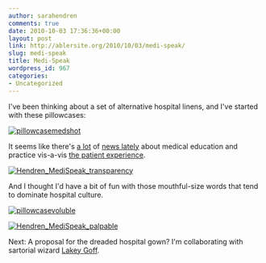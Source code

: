 ```yaml
---
author: sarahendren
comments: true
date: 2010-10-03 17:36:36+00:00
layout: post
link: http://ablersite.org/2010/10/03/medi-speak/
slug: medi-speak
title: Medi-Speak
wordpress_id: 967
categories:
- Uncategorized
---
```


I've been thinking about a set of alternative hospital linens, and I've started with these pillowcases:

[![pillowcasemedshot](http://ablersite.files.wordpress.com/2010/10/pillowcasemedshot.jpg)](http://ablersite.files.wordpress.com/2010/10/pillowcasemedshot.jpg)

It seems like there's [a lot](http://www.nytimes.com/2010/09/03/nyregion/03medschool.html?src=me&ref=homepage) of [news lately](http://www.nytimes.com/2009/06/07/health/07health.html?_r=1&hpw) about medical education and practice vis-a-vis [the patient experience](http://www.nytimes.com/2009/06/04/health/04chen.html).

[![Hendren_MediSpeak_transparency](http://ablersite.files.wordpress.com/2010/10/hendren_medispeak_transparency.jpg)](http://ablersite.files.wordpress.com/2010/10/hendren_medispeak_transparency.jpg)

And I thought I'd have a bit of fun with those mouthful-size words that tend to dominate hospital culture.

[![pillowcasevoluble](http://ablersite.files.wordpress.com/2010/10/pillowcasevoluble.jpg)](http://ablersite.files.wordpress.com/2010/10/pillowcasevoluble.jpg)

[![Hendren_MediSpeak_palpable](http://ablersite.files.wordpress.com/2010/10/hendren_medispeak_palpable.jpg)](http://ablersite.files.wordpress.com/2010/10/hendren_medispeak_palpable.jpg)

Next: A proposal for the dreaded hospital gown? I'm collaborating with sartorial wizard [Lakey Goff](http://www.lakeykristian.com/LakeyKristian/Lakey_Kristian.html).
